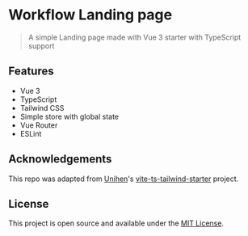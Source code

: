 # Workflow Landing page

> A simple Landing page made with Vue 3 starter with TypeScript support

## Features

- Vue 3
- TypeScript
- Tailwind CSS
- Simple store with global state
- Vue Router
- ESLint

## Acknowledgements

This repo was adapted from [Unihen](https://twitter.com/uninen)'s [vite-ts-tailwind-starter](https://github.com/Uninen/vite-ts-tailwind-starter) project.

## License

This project is open source and available under the [MIT License](LICENSE).
